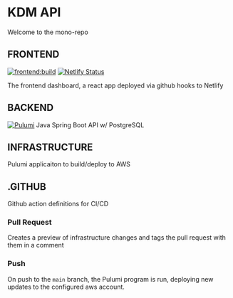 # KDM API
Welcome to the mono-repo

## FRONTEND
[![frontend:build](https://github.com/codingscape/KDM_API/actions/workflows/frontend-build.yml/badge.svg)](https://github.com/codingscape/KDM_API/actions/workflows/frontend-build.yml)
[![Netlify Status](https://api.netlify.com/api/v1/badges/9846f5c4-2f6e-4f04-94c8-02e281949594/deploy-status)](https://app.netlify.com/sites/mystifying-hermann-512e08/deploys)

The frontend dashboard, a react app deployed via github hooks to Netlify

## BACKEND
[![Pulumi](https://github.com/codingscape/KDM_API/actions/workflows/push.yml/badge.svg)](https://github.com/codingscape/KDM_API/actions/workflows/push.yml)
Java Spring Boot API w/ PostgreSQL

## INFRASTRUCTURE
Pulumi applicaiton to build/deploy to AWS

## .GITHUB
Github action definitions for CI/CD

### Pull Request
Creates a preview of infrastructure changes and tags the pull request with them in a comment

### Push
On push to the `main` branch, the Pulumi program is run, deploying new updates to the configured aws account.

